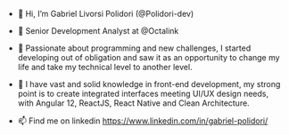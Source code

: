 - 👋 Hi, I’m Gabriel Livorsi Polidori (@Polidori-dev)

- 🐙 Senior Development Analyst at @Octalink

- 💞️ Passionate about programming and new challenges, I started developing out of obligation and saw it as an opportunity to change my life and take my technical level to another level.

- 👀 I have vast and solid knowledge in front-end development, my strong point is to create integrated interfaces meeting UI/UX design needs, with Angular 12, ReactJS, React Native and Clean Architecture.


- 📫 Find me on linkedin https://www.linkedin.com/in/gabriel-polidori/
